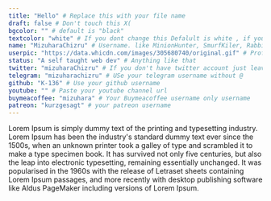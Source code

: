 ```yaml
---
title: "Hello" # Replace this with your file name
draft: false # Don't touch this X(
bgcolor: "" # default is "black"
textcolor: "white" # If you dont change this Defalult is white , if you use light color for bg leave it empty or if you you use dark color for bg use light color
name: "MizuharaChizru" # Username. like MinionHunter, SmurfKiler, RabbitEater ... this will work as your username
userpic: "https://data.whicdn.com/images/305680740/original.gif" # Profile Image LINK . you must add this. You can use any image svg/png/jpg/gif any
status: "A self taught web dev" # Anything like that
twitter: "mizuharaChizru" # If you don't have twitter account just leave it empty
telegram: "mizuharachizru" # USe your telegram username without @
github: "K-136" # Use your github username
youtube: "" # Paste your youtube channel url
buymeacoffee: "mizuhara" # Your Buymeacoffee username only username
patreon: "kurzgesagt" # your patreon username 
---
```


<!-- Use this area for introduce yourself 'USE MARKDOWN'-->

Lorem Ipsum is simply dummy text of the printing and typesetting industry. Lorem Ipsum has been the industry's standard dummy text ever since the 1500s, when an unknown printer took a galley of type and scrambled it to make a type specimen book. It has survived not only five centuries, but also the leap into electronic typesetting, remaining essentially unchanged. It was popularised in the 1960s with the release of Letraset sheets containing Lorem Ipsum passages, and more recently with desktop publishing software like Aldus PageMaker including versions of Lorem Ipsum.

